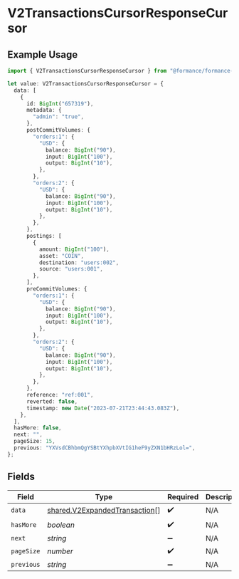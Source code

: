 # V2TransactionsCursorResponseCursor

## Example Usage

```typescript
import { V2TransactionsCursorResponseCursor } from "@formance/formance-sdk/sdk/models/shared";

let value: V2TransactionsCursorResponseCursor = {
  data: [
    {
      id: BigInt("657319"),
      metadata: {
        "admin": "true",
      },
      postCommitVolumes: {
        "orders:1": {
          "USD": {
            balance: BigInt("90"),
            input: BigInt("100"),
            output: BigInt("10"),
          },
        },
        "orders:2": {
          "USD": {
            balance: BigInt("90"),
            input: BigInt("100"),
            output: BigInt("10"),
          },
        },
      },
      postings: [
        {
          amount: BigInt("100"),
          asset: "COIN",
          destination: "users:002",
          source: "users:001",
        },
      ],
      preCommitVolumes: {
        "orders:1": {
          "USD": {
            balance: BigInt("90"),
            input: BigInt("100"),
            output: BigInt("10"),
          },
        },
        "orders:2": {
          "USD": {
            balance: BigInt("90"),
            input: BigInt("100"),
            output: BigInt("10"),
          },
        },
      },
      reference: "ref:001",
      reverted: false,
      timestamp: new Date("2023-07-21T23:44:43.083Z"),
    },
  ],
  hasMore: false,
  next: "",
  pageSize: 15,
  previous: "YXVsdCBhbmQgYSBtYXhpbXVtIG1heF9yZXN1bHRzLol=",
};
```

## Fields

| Field                                                                                 | Type                                                                                  | Required                                                                              | Description                                                                           | Example                                                                               |
| ------------------------------------------------------------------------------------- | ------------------------------------------------------------------------------------- | ------------------------------------------------------------------------------------- | ------------------------------------------------------------------------------------- | ------------------------------------------------------------------------------------- |
| `data`                                                                                | [shared.V2ExpandedTransaction](../../../sdk/models/shared/v2expandedtransaction.md)[] | :heavy_check_mark:                                                                    | N/A                                                                                   |                                                                                       |
| `hasMore`                                                                             | *boolean*                                                                             | :heavy_check_mark:                                                                    | N/A                                                                                   | false                                                                                 |
| `next`                                                                                | *string*                                                                              | :heavy_minus_sign:                                                                    | N/A                                                                                   |                                                                                       |
| `pageSize`                                                                            | *number*                                                                              | :heavy_check_mark:                                                                    | N/A                                                                                   | 15                                                                                    |
| `previous`                                                                            | *string*                                                                              | :heavy_minus_sign:                                                                    | N/A                                                                                   | YXVsdCBhbmQgYSBtYXhpbXVtIG1heF9yZXN1bHRzLol=                                          |